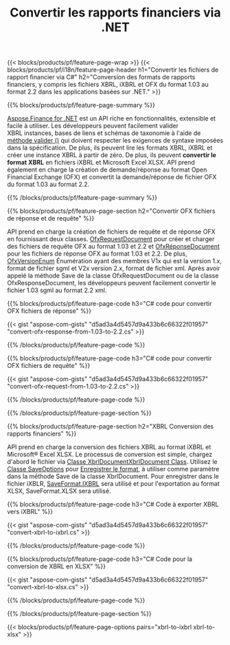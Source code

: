 ﻿---
title: Convertir les rapports financiers via .NET
url: /fr/net/conversion/
description:  Code C# pour convertir les rapports financiers dans les formats de fichier XBRL, iXBRL(inline xbrl) et OFX via la bibliothèque .NET.
---
{{< blocks/products/pf/feature-page-wrap >}}
{{< blocks/products/pf/i18n/feature-page-header h1="Convertir les fichiers de rapport financier via C#" h2="Conversion des formats de rapports financiers, y compris les fichiers XBRL, iXBRL et OFX du format 1.03 au format 2.2 dans les applications basées sur .NET." >}}

{{% blocks/products/pf/feature-page-summary %}}

[Aspose.Finance for .NET](https://products.aspose.com/finance/net/) est un API riche en fonctionnalités, extensible et facile à utiliser. Les développeurs peuvent facilement valider XBRL instances, bases de liens et schémas de taxonomie à l'aide de [méthode valider ()](https://apireference.aspose.com/finance/net/aspose.finance.xbrl/xbrlinstance/methods/validate) qui doivent respecter les exigences de syntaxe imposées dans la spécification. De plus, ils peuvent lire les formats XBRL, iXBRL et créer une instance XBRL à partir de zéro. De plus, ils peuvent **convertir le format XBRL** en fichiers iXBRL et Microsoft Excel XLSX. API prend également en charge la création de demande/réponse au format Open Financial Exchange (OFX) et convertit la demande/réponse de fichier OFX du format 1.03 au format 2.2.

{{% /blocks/products/pf/feature-page-summary %}}

{{% blocks/products/pf/feature-page-section h2="Convertir OFX fichiers de réponse et de requête" %}}

API prend en charge la création de fichiers de requête et de réponse OFX en fournissant deux classes. [OfxRequestDocument](https://apireference.aspose.com/finance/net/aspose.finance.ofx/ofxrequestdocument) pour créer et charger des fichiers de requête OFX au format 1.03 et 2.2 et [OfxRéponseDocument](https://apireference.aspose.com/finance/net/aspose.finance.ofx/ofxresponsedocument) pour les fichiers de réponse OFX au format 1.03 et 2.2. De plus, [OfxVersionEnum](https://apireference.aspose.com/finance/net/aspose.finance.ofx/ofxversionenum) Énumération ayant des membres V1x qui est la version 1.x, format de fichier sgml et V2x version 2.x, format de fichier xml. Après avoir appelé la méthode Save de la classe OfxRequestDocument ou de la classe OfxResponseDocument, les développeurs peuvent facilement convertir le fichier 1.03 sgml au format 2.2 xml.


{{% blocks/products/pf/feature-page-code h3="C# code pour convertir OFX fichiers de réponse" %}}

{{< gist "aspose-com-gists" "d5ad3a4d5457d9a433b6c66322f01957" "convert-ofx-response-from-1.03-to-2.2.cs" >}} 

{{% /blocks/products/pf/feature-page-code %}}

{{% blocks/products/pf/feature-page-code h3="C# code pour convertir OFX fichiers de requête" %}}

{{< gist "aspose-com-gists" "d5ad3a4d5457d9a433b6c66322f01957" "convert-ofx-request-from-1.03-to-2.2.cs" >}} 

{{% /blocks/products/pf/feature-page-code %}}

{{% /blocks/products/pf/feature-page-section %}}

{{% blocks/products/pf/feature-page-section h2="XBRL Conversion des rapports financiers" %}}

API prend en charge la conversion des fichiers XBRL au format iXBRL et Microsoft® Excel XLSX. Le processus de conversion est simple, chargez d'abord le fichier via [Classe XbrlDocumentXbrlDocument Class](https://apireference.aspose.com/finance/net/aspose.finance.xbrl/xbrldocument). Utilisez le [Classe SaveOptions](https://apireference.aspose.com/finance/net/aspose.finance.xbrl/saveoptions) pour [Enregistrer le format](https://apireference.aspose.com/finance/net/aspose.finance.xbrl/saveoptions/properties/saveformat), à utiliser comme paramètre dans la méthode Save de la classe XbrlDocument. Pour enregistrer dans le fichier iXBLR, [SaveFormat.IXBRL](https://apireference.aspose.com/finance/net/aspose.finance.xbrl/saveformat) sera utilisé et pour l'exportation au format XLSX, SaveFormat.XLSX sera utilisé.

{{% blocks/products/pf/feature-page-code h3="C# Code à exporter XBRL vers iXBRL" %}}

{{< gist "aspose-com-gists" "d5ad3a4d5457d9a433b6c66322f01957" "convert-xbrl-to-ixbrl.cs" >}} 

{{% /blocks/products/pf/feature-page-code %}}

{{% blocks/products/pf/feature-page-code h3="C# Code pour la conversion de XBRL en XLSX" %}}

{{< gist "aspose-com-gists" "d5ad3a4d5457d9a433b6c66322f01957" "convert-xbrl-to-xlsx.cs" >}} 

{{% /blocks/products/pf/feature-page-code %}}

{{% /blocks/products/pf/feature-page-section %}}

{{< blocks/products/pf/feature-page-options pairs="xbrl-to-ixbrl xbrl-to-xlsx" >}}
